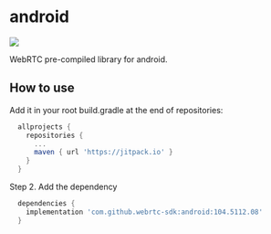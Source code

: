 # android

[![](https://jitpack.io/v/webrtc-sdk/android.svg)](https://jitpack.io/#webrtc-sdk/android)

WebRTC pre-compiled library for android.

## How to use

Add it in your root build.gradle at the end of repositories:

```gradle
  allprojects {
    repositories {
      ...
      maven { url 'https://jitpack.io' }
    }
  }
```

Step 2. Add the dependency


```gradle
  dependencies {
    implementation 'com.github.webrtc-sdk:android:104.5112.08'
  }
```
